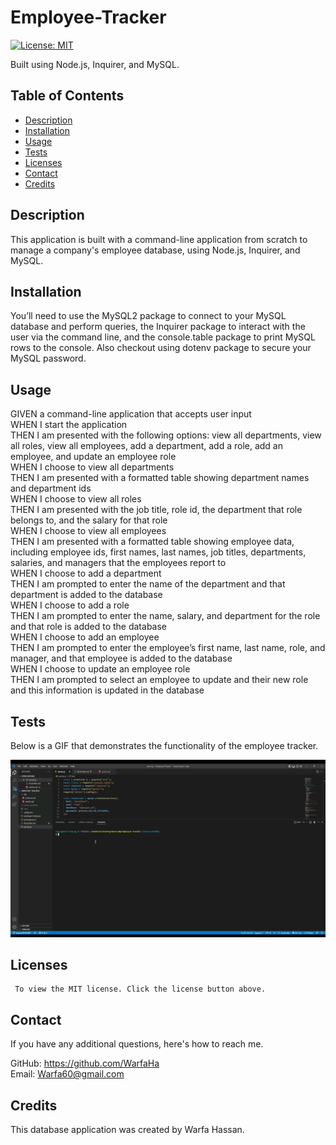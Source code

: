 # Employee-Tracker
[![License: MIT](https://img.shields.io/badge/License-MIT-yellow.svg)](https://opensource.org/licenses/MIT)

Built using Node.js, Inquirer, and MySQL.

## Table of Contents
* [Description](#description)
* [Installation](#installation)
* [Usage](#usage)
* [Tests](#test)
* [Licenses](#licenses)
* [Contact](#contact)
* [Credits](#credits)

## Description
This application is built with a command-line application from scratch to manage a company's employee database, using Node.js, Inquirer, and MySQL.

## Installation
You’ll need to use the MySQL2 package to connect to your MySQL database and perform queries, the Inquirer package to interact with the user via the command line, and the console.table package to print MySQL rows to the console. Also checkout using dotenv package to secure your MySQL password. 

## Usage

GIVEN a command-line application that accepts user input<br />
WHEN I start the application<br />
THEN I am presented with the following options: view all departments, view all roles, view all employees, add a department, add a role, add an employee, and update an employee role<br />
WHEN I choose to view all departments<br />
THEN I am presented with a formatted table showing department names and department ids<br />
WHEN I choose to view all roles<br />
THEN I am presented with the job title, role id, the department that role belongs to, and the salary for that role<br />
WHEN I choose to view all employees<br />
THEN I am presented with a formatted table showing employee data, including employee ids, first names, last names, job titles, departments, salaries, and managers that the employees report to<br />
WHEN I choose to add a department<br />
THEN I am prompted to enter the name of the department and that department is added to the database<br />
WHEN I choose to add a role<br />
THEN I am prompted to enter the name, salary, and department for the role and that role is added to the database<br />
WHEN I choose to add an employee<br />
THEN I am prompted to enter the employee’s first name, last name, role, and manager, and that employee is added to the database<br />
WHEN I choose to update an employee role<br />
THEN I am prompted to select an employee to update and their new role and this information is updated in the database<br />

## Tests
Below is a GIF that demonstrates the functionality of the employee tracker.

![GIF-of-employee-tracker](./assets/GIF-Employee-Tracker.gif)

## Licenses
     To view the MIT license. Click the license button above.
## Contact
If you have any additional questions, here's how to reach me.

GitHub: https://github.com/WarfaHa  
Email: Warfa60@gmail.com

## Credits
This database application was created by Warfa Hassan.
